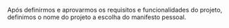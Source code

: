 Após definirmos e aprovarmos os requisitos e funcionalidades do projeto, definimos o nome do projeto a escolha do manifesto pessoal.
